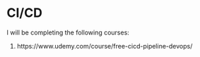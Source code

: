 
<h1>CI/CD</h1>

<div> I will be completing the following courses:
  <ol>
    <li>https://www.udemy.com/course/free-cicd-pipeline-devops/</li>
  </ol>


</div>
